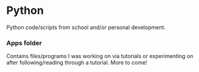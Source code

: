 # Python
Python code/scripts from school and/or personal development.

### Apps folder
Contains files/programs I was working on via tutorials or experimenting on after following/reading through a tutorial.
More to come!
